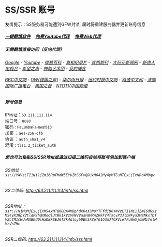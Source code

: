 # SS/SSR 账号 

友情提示：SS服务器可能遭到GFW封锁, 届时将重建服务器并更新账号信息

##### [一键翻墙软件](https://github.com/gfw-breaker/nogfw/blob/master/README.md) &nbsp;&nbsp;&nbsp;  [免费Youtube代理](https://github.com/gfw-breaker/heroku-node-proxy#--end--) &nbsp;&nbsp;&nbsp; [免费Web代理](https://github.com/gfw-breaker/you2php-heroku#--end--)


#####  无需翻墙直接访问（反向代理）
######  [Google](http://63.211.111.114:8888/search?q=425事件) - [Youtube](http://63.211.111.114:8700/results?search_query=425事件) - [维基百科](http://63.211.111.114:8100/wiki/喬高-麥塔斯調查報告) - [真相纪录片](http://63.211.111.114:10080/videos) - [真相期刊](http://63.211.111.114:8300/display.aspx?category_id=3&zhuanti_id=2) - [大纪元新闻网](http://63.211.111.114:10080) - [新唐人电视台](http://63.211.111.114:8000) - [希望之声](http://63.211.111.114:8200) - [神韵艺术团](http://63.211.111.114:8000/xtr/gb/prog673.html) - [我的博客](http://63.211.111.114:10000/)<br/> <br/> [BBC中文网](http://63.211.111.114:9100/zhongwen) - [DW(德国之声)](http://63.211.111.114:9200/zh/在线报导/s-9058?&zhongwen=simp) - [华尔街日报](http://63.211.111.114:9300) - [纽约时报中文网](http://63.211.111.114:9400) - [路透中文网](http://63.211.111.114:9500/)  - [法国国际广播电台](http://63.211.111.114:9600/) - [美国之音](http://63.211.111.114:9700/) - [NTDTV中国频道](http://63.211.111.114:10080/info/tv.html)

##### 账号信息
IP地址：`63.211.111.114`  
端口号：`8080`  
密码  : `FaLunDaFaHao@513`  
加密  ：`aes-256-cfb`  
协议  ：`auth_sha1_v4`  
混淆  : `tls1.2_ticket_auth`  

##### 您也可以粘贴SS/SSR地址或通过扫描二维码自动将账号添加到客户端

######  SS地址： `ss://YWVzLTI1Ni1jZmI6RmFMdW5EYUZhSGFvQDUxM0A2My4yMTEuMTExLjExNDo4MDgw`   
######  SS二维码:  <a href="http://63.211.111.114/info/ss.html" target="_blank">http://63.211.111.114/info/ss.html</a>

######  SSR地址： `ssr://NjMuMjExLjExMS4xMTQ6ODA4MDphdXRoX3NoYTFfdjQ6YWVzLTI1Ni1jZmI6dGxzMS4yX3RpY2tldF9hdXRoOlJtRk1kVzVFWVVaaFNHRnZRRFV4TXcvP3JlbWFya3M9NkxTbTVZLTM1cHUwNXBhd0lHaDBkSEJ6T2k4dloybDBhSFZpTG1OdmJTOXVieTFuWm5jdmMzTnlMVzVsZHc`     
######  SSR二维码:  <a href="http://63.211.111.114/info/ssr.html" target="_blank">http://63.211.111.114/info/ssr.html</a>


